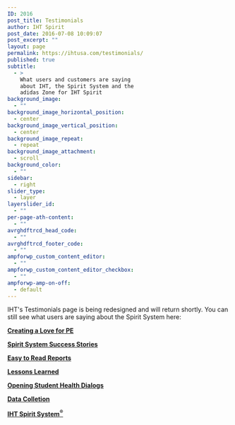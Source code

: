 ```yaml
---
ID: 2016
post_title: Testimonials
author: IHT Spirit
post_date: 2016-07-08 10:09:07
post_excerpt: ""
layout: page
permalink: https://ihtusa.com/testimonials/
published: true
subtitle:
  - >
    What users and customers are saying
    about IHT, the Spirit System and the
    adidas Zone for IHT Spirit
background_image:
  - ""
background_image_horizontal_position:
  - center
background_image_vertical_position:
  - center
background_image_repeat:
  - repeat
background_image_attachment:
  - scroll
background_color:
  - ""
sidebar:
  - right
slider_type:
  - layer
layerslider_id:
  - ""
per-page-ath-content:
  - ""
avrghdftrcd_head_code:
  - ""
avrghdftrcd_footer_code:
  - ""
ampforwp_custom_content_editor:
  - ""
ampforwp_custom_content_editor_checkbox:
  - ""
ampforwp-amp-on-off:
  - default
---
```

<div id="pl-2016"  class="panel-layout" ><div id="pg-2016-0"  class="panel-grid panel-no-style" ><div id="pgc-2016-0-0"  class="panel-grid-cell"  data-weight="1" ><div id="panel-2016-0-0-0" class="so-panel widget widget_sow-editor panel-first-child panel-last-child" data-index="0" data-style="{&quot;background_image_attachment&quot;:false,&quot;background_display&quot;:&quot;tile&quot;,&quot;featured_widgets&quot;:&quot;&quot;,&quot;bigger_title&quot;:&quot;&quot;}" ><div class="so-widget-sow-editor so-widget-sow-editor-base">
<div class="siteorigin-widget-tinymce textwidget">
	<p>IHT's Testimonials page is being redesigned and will return shortly. You can still see what users are saying about the Spirit System here:</p>
<p><strong><a href="https://ihtusa.com/testimonials/creating-love-pe/"</a>Creating a Love for PE</a></strong></p>
<p><strong><a href="https://ihtusa.com/testimonials/success-stories/"</a>Spirit System Success Stories</a></strong></p>
<p><strong><a href="https://ihtusa.com/testimonials/easy-read-reports/"</a>Easy to Read Reports</a></strong></p>
<p><strong><a href="https://ihtusa.com/testimonials/lessons-learned/"</a>Lessons Learned</a></strong></p>
<p><strong><a href="https://ihtusa.com/testimonials/health-dialogs/"</a>Opening Student Health Dialogs</a></strong></p>
<p><strong><a href="https://ihtusa.com/testimonials/data-collection/"</a>Data Colletion</a></strong></p>
<p><strong><a href="https://ihtusa.com/testimonials/iht-spirit-system/"</a>IHT Spirit System<sup>®</sup></a></strong></p>
</div>
</div></div></div></div></div>